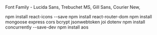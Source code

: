 Font Family - Lucida Sans, Trebuchet MS, Gill Sans, Courier New, 


npm install react-icons --save
npm install react-router-dom
npm install mongoose express cors bcrypt jsonwebtoken joi dotenv
npm install concurrently --save-dev
npm install aos
